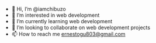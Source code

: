 - 👋 Hi, I’m @iamchibuzo
- 👀 I’m interested in web development
- 🌱 I’m currently learning web development
- 💞️ I’m looking to collaborate on web development projects 
- 📫 How to reach me ernestogu803@gmail.com

<!---
iamchibuzo/iamchibuzo is a ✨ special ✨ repository because its `README.md` (this file) appears on your GitHub profile.
You can click the Preview link to take a look at your changes.
--->
